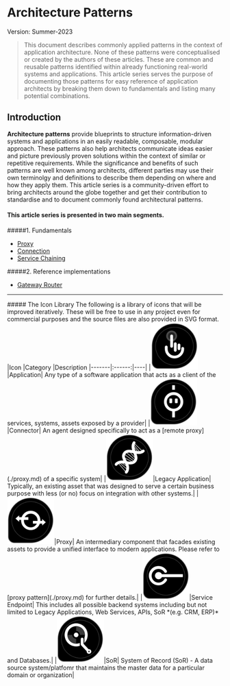 # Architecture Patterns
Version: Summer-2023
> This document describes commonly applied patterns in the context of application architecture. None of these patterns were conceptualised or created by the authors of these articles. These are common and reusable patterns identified within already functioning real-world systems and applications. This article series serves the purpose of documenting those patterns for easy reference of application architects by breaking them down to fundamentals and listing many potential combinations.

## Introduction
**Architecture patterns** provide blueprints to structure information-driven systems and applications in an easily readable, composable, modular approach. These patterns also help architects communicate ideas easier and picture previously proven solutions within the context of similar or repetitive requirements. While the significance and benefits of such patterns are well known among architects, different parties may use their own terminolgy and definitions to describe them depending on where and how they apply them. This article series is a community-driven effort to bring architects around the globe together and get their contribution to standardise and to document commonly found architectural patterns.

#### This article series is presented in two main segments.
#####1. Fundamentals 
   * [Proxy](proxy.md)
   * [Connection](connection.md)
   * [Service Chaining](service-chaining.md)

#####2. Reference implementations
   * [Gateway Router](reference-implementations/README.md)

<hr/>
##### The Icon Library
The following is a library of icons that will be improved iteratively. These will be free to use in any project even for commercial purposes and the source files are also provided in SVG format.
|Icon   |Category    |Description
|-------|:------:|----|
|<img src="icons/application.svg" alt="application icon" width="110"/>|Application| Any type of a software application that acts as a client of the services, systems, assets exposed by a provider|
|<img src="icons/connector.png" alt="connector icon" width="110"/>|Connector| An agent designed specifically to act as a [remote proxy](./proxy.md) of a specific system|
|<img src="icons/legacy.svg" alt="legacy application icon" width="110"/>|Legacy Application| Typically, an existing asset that was designed to serve a certain business purpose with less (or no) focus on integration with other systems.|
|<img src="icons/proxy.svg" alt="proxy icon" width="110"/>|Proxy| An intermediary component that facades  existing assets to provide a unified interface to modern applications. Please refer to [proxy pattern](./proxy.md) for further details.|
|<img src="icons/service-endpoint.svg" alt="service endpoint icon" width="110"/>|Service Endpoint| This includes all possible backend systems including but not limited to Legacy Applications, Web Services, APIs, SoR *(e.g. CRM, ERP)* and Databases.|
|<img src="icons/sor.svg" alt="sor icon" width="110"/>|SoR| System of Record (SoR) -  A data source system/platfomr that maintains the master data for a particular domain or organization|